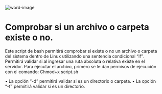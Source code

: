 ![word-image](https://github.com/wobistdu003/Comprobaci-n-directorio-Linux/assets/110427600/4eba74e8-5b84-4252-9c26-aec816fe1442)
# Comprobar si un archivo o carpeta existe o no.


Este script de bash permitirá comprobar si existe o no un archivo o carpeta del sistema dentro de Linux utilizando una sentencia condicional “if”. Permitirá validar si al ingresar una ruta absoluta o relativa existe en el servidor.
Para ejecutar el archivo, primero se le dan permisos de ejecución con el comando:
                Chmod+x script.sh
                
•	La opción “-d” permitirá validar si es un directorio o carpeta.
•	La opción “-f” permitirá validar si es un directorio.

